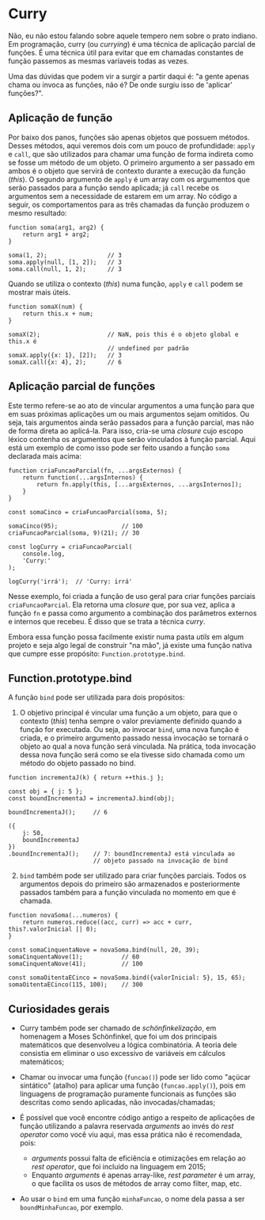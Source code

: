 # Curry

Não, eu não estou falando sobre aquele tempero nem sobre o prato indiano.
Em programação, curry (ou _currying_) é uma técnica de aplicação parcial de funções. É uma técnica útil para evitar que em chamadas constantes de função passemos as mesmas varíaveis todas as vezes.

Uma das dúvidas que podem vir a surgir a partir daqui é: "a gente apenas chama ou invoca as funções, não é? De onde surgiu isso de 'aplicar' funções?".

## Aplicação de função

Por baixo dos panos, funções são apenas objetos que possuem métodos. Desses métodos, aqui veremos dois com um pouco de profundidade: `apply` e `call`, que são utilizados para chamar uma função de forma indireta como se fosse um método de um objeto. O primeiro argumento a ser passado em ambos é o objeto que servirá de contexto durante a execução da função (_this_). O segundo argumento de `apply` é um array com os argumentos que serão passados para a função sendo aplicada; já `call` recebe os argumentos sem a necessidade de estarem em um array. No código a seguir, os comportamentos para as três chamadas da função produzem o mesmo resultado:

```
function soma(arg1, arg2) {
    return arg1 + arg2;
}

soma(1, 2);                 // 3
soma.apply(null, [1, 2]);   // 3
soma.call(null, 1, 2);      // 3
```

Quando se utiliza o contexto (_this_) numa função, `apply` e `call` podem se mostrar mais úteis.

```
function somaX(num) {
    return this.x + num;
}

somaX(2);                   // NaN, pois this é o objeto global e this.x é
                            // undefined por padrão
somaX.apply({x: 1}, [2]);   // 3
somaX.call({x: 4}, 2);      // 6
```

## Aplicação parcial de funções

Este termo refere-se ao ato de vincular argumentos a uma função para que em suas próximas aplicações um ou mais argumentos sejam omitidos. Ou seja, tais argumentos ainda serão passados para a função parcial, mas não de forma direta ao aplicá-la. Para isso, cria-se uma _closure_ cujo escopo léxico contenha os argumentos que serão vinculados à função parcial. Aqui está um exemplo de como isso pode ser feito usando a função `soma` declarada mais acima:

```
function criaFuncaoParcial(fn, ...argsExternos) {
    return function(...argsInternos) {
        return fn.apply(this, [...argsExternos, ...argsInternos]);
    }
}

const somaCinco = criaFuncaoParcial(soma, 5);

somaCinco(95);                  // 100
criaFuncaoParcial(soma, 9)(21); // 30

const logCurry = criaFuncaoParcial(
    console.log,
    'Curry:'
);

logCurry('irrá');  // 'Curry: irrá'
```

Nesse exemplo, foi criada a função de uso geral para criar funções parciais `criaFuncaoParcial`. Ela retorna uma _closure_ que, por sua vez, aplica a função `fn` e passa como argumento a combinação dos parâmetros externos e internos que recebeu. É disso que se trata a técnica _curry_.

Embora essa função possa facilmente existir numa pasta _utils_ em algum projeto e seja algo legal de construir "na mão", já existe uma função nativa que cumpre esse propósito: `Function.prototype.bind`.

## Function.prototype.bind

A função `bind` pode ser utilizada para dois propósitos:

1. O objetivo principal é vincular uma função a um objeto, para que o contexto (_this_) tenha sempre o valor previamente definido quando a função for executada. Ou seja, ao invocar `bind`, uma nova função é criada, e o primeiro argumento passado nessa invocação se tornará o objeto ao qual a nova função será vinculada. Na prática, toda invocação dessa nova função será como se ela tivesse sido chamada como um método do objeto passado no bind.

```
function incrementaJ(k) { return ++this.j };

const obj = { j: 5 };
const boundIncrementaJ = incrementaJ.bind(obj);

boundIncrementaJ();     // 6

({
    j: 50,
    boundIncrementaJ
})
.boundIncrementaJ();    // 7: boundIncrementaJ está vinculada ao
                        // objeto passado na invocação de bind
```

2. `bind` também pode ser utilizado para criar funções parciais. Todos os argumentos depois do primeiro são armazenados e posteriormente passados também para a função vinculada no momento em que é chamada.

```
function novaSoma(...numeros) {
    return numeros.reduce((acc, curr) => acc + curr, this?.valorInicial || 0); 
}

const somaCinquentaNove = novaSoma.bind(null, 20, 39);
somaCinquentaNove(1);           // 60
somaCinquentaNove(41);          // 100

const somaOitentaECinco = novaSoma.bind({valorInicial: 5}, 15, 65);
somaOitentaECinco(115, 100);    // 300
```


## Curiosidades gerais
- Curry também pode ser chamado de _schönfinkelização_, em homenagem a Moses Schönfinkel, que foi um dos principais matemáticos que desenvolveu a lógica combinatória. A teoria dele consistia em eliminar o uso excessivo de variáveis em cálculos matemáticos;

- Chamar ou invocar uma função (`funcao()`) pode ser lido como "açúcar sintático" (atalho) para aplicar uma função (`funcao.apply()`), pois em linguagens de programação puramente funcionais as funções são descritas como sendo aplicadas, não invocadas/chamadas;

- É possível que você encontre código antigo a respeito de aplicações de função utilizando a palavra reservada _arguments_ ao invés do _rest operator_ como você viu aqui, mas essa prática não é recomendada, pois:
    - _arguments_ possui falta de eficiência e otimizações em relação ao _rest operator_, que foi incluído na linguagem em 2015;
    - Enquanto _arguments_ é apenas array-like, _rest parameter_ é um array, o que facilita os usos de métodos de array como filter, map, etc.

- Ao usar o `bind` em uma função `minhaFuncao`, o nome dela passa a ser `boundMinhaFuncao`, por exemplo.